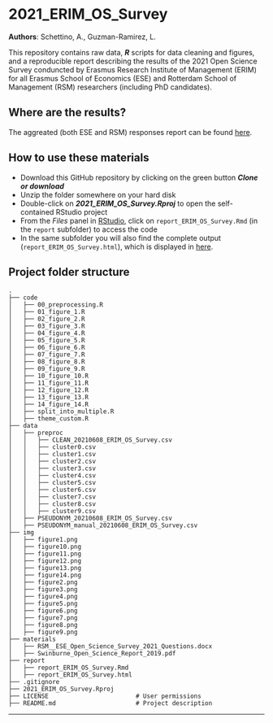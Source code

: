 # 2021_ERIM_OS_Survey
 
**Authors**: Schettino, A., Guzman-Ramirez, L.
 
This repository contains raw data, _**R**_ scripts for data cleaning and figures, and a reproducible report describing the results of the 2021 Open Science Survey conduncted by Erasmus Research Institute of Management (ERIM) for all Erasmus School of Economics (ESE) and Rotterdam School of Management (RSM) researchers (including PhD candidates).

## Where are the results? 

The aggreated (both ESE and RSM) responses report can be found [here](https://eur-nl.github.io/2021_ERIM_OS_Survey/). 

## How to use these materials
 
* Download this GitHub repository by clicking on the green button ***Clone or download***
* Unzip the folder somewhere on your hard disk
* Double-click on ***2021_ERIM_OS_Survey.Rproj*** to open the self-contained RStudio project
* From the *Files* panel in [RStudio](https://www.rstudio.com/products/rstudio/download/), click on `report_ERIM_OS_Survey.Rmd` (in the `report` subfolder) to access the code
* In the same subfolder you will also find the complete output (`report_ERIM_OS_Survey.html`), which is displayed in [here](https://eur-nl.github.io/2021_ERIM_OS_Survey/).

## Project folder structure
 
    .
    ├── code
    │   ├── 00_preprocessing.R
    │   ├── 01_figure_1.R
    │   ├── 02_figure_2.R
    │   ├── 03_figure_3.R
    │   ├── 04_figure_4.R
    │   ├── 05_figure_5.R
    │   ├── 06_figure_6.R
    │   ├── 07_figure_7.R
    │   ├── 08_figure_8.R
    │   ├── 09_figure_9.R
    │   ├── 10_figure_10.R
    │   ├── 11_figure_11.R
    │   ├── 12_figure_12.R
    │   ├── 13_figure_13.R
    │   ├── 14_figure_14.R
    │   ├── split_into_multiple.R
    │   ├── theme_custom.R
    ├── data
    │   ├── preproc
    │   │   ├── CLEAN_20210608_ERIM_OS_Survey.csv
    │   │   ├── cluster0.csv
    │   │   ├── cluster1.csv
    │   │   ├── cluster2.csv
    │   │   ├── cluster3.csv
    │   │   ├── cluster4.csv
    │   │   ├── cluster5.csv
    │   │   ├── cluster6.csv
    │   │   ├── cluster7.csv
    │   │   ├── cluster8.csv
    │   │   ├── cluster9.csv
    │   ├── PSEUDONYM_20210608_ERIM_OS_Survey.csv
    │   ├── PSEUDONYM_manual_20210608_ERIM_OS_Survey.csv
    ├── img
    │   ├── figure1.png
    │   ├── figure10.png
    │   ├── figure11.png
    │   ├── figure12.png
    │   ├── figure13.png
    │   ├── figure14.png
    │   ├── figure2.png
    │   ├── figure3.png
    │   ├── figure4.png
    │   ├── figure5.png
    │   ├── figure6.png
    │   ├── figure7.png
    │   ├── figure8.png
    │   ├── figure9.png
    ├── materials
    │   ├── RSM__ESE_Open_Science_Survey_2021_Questions.docx
    │   ├── Swinburne_Open_Science_Report_2019.pdf
    ├── report
    │   ├── report_ERIM_OS_Survey.Rmd
    │   ├── report_ERIM_OS_Survey.html
    ├── .gitignore
    ├── 2021_ERIM_OS_Survey.Rproj     
    ├── LICENSE                        # User permissions
    ├── README.md                      # Project description
   
<!--  You can consider adding the following to this file:                    -->
<!--  * A citation reference for your project                                -->
<!--  * Contact information for questions/comments                           -->
<!--  * How people can offer to contribute to the project                    -->
<!--  * A contributor code of conduct, https://www.contributor-covenant.org/ -->
 
 
***
